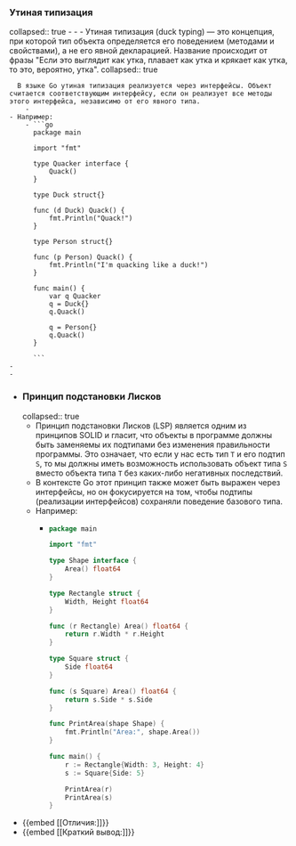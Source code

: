 ### Утиная типизация
collapsed:: true
	-
	-
	- Утиная типизация (duck typing) — это концепция, при которой тип объекта определяется его поведением (методами и свойствами), а не его явной декларацией. Название происходит от фразы "Если это выглядит как утка, плавает как утка и крякает как утка, то это, вероятно, утка".
	  collapsed:: true
	  
	  В языке Go утиная типизация реализуется через интерфейсы. Объект считается соответствующим интерфейсу, если он реализует все методы этого интерфейса, независимо от его явного типа.
		-
	- Например:
		- ```go
		  package main
		  
		  import "fmt"
		  
		  type Quacker interface {
		      Quack()
		  }
		  
		  type Duck struct{}
		  
		  func (d Duck) Quack() {
		      fmt.Println("Quack!")
		  }
		  
		  type Person struct{}
		  
		  func (p Person) Quack() {
		      fmt.Println("I'm quacking like a duck!")
		  }
		  
		  func main() {
		      var q Quacker
		      q = Duck{}
		      q.Quack()
		  
		      q = Person{}
		      q.Quack()
		  }
		  
		  ```
	-
	-
- ### Принцип подстановки Лисков
  collapsed:: true
	- Принцип подстановки Лисков (LSP) является одним из принципов SOLID и гласит, что объекты в программе должны быть заменяемы их подтипами без изменения правильности программы. Это означает, что если у нас есть тип `T` и его подтип `S`, то мы должны иметь возможность использовать объект типа `S` вместо объекта типа `T` без каких-либо негативных последствий.
	- В контексте Go этот принцип также может быть выражен через интерфейсы, но он фокусируется на том, чтобы подтипы (реализации интерфейсов) сохраняли поведение базового типа.
	- Например:
		- ```go
		  package main
		  
		  import "fmt"
		  
		  type Shape interface {
		      Area() float64
		  }
		  
		  type Rectangle struct {
		      Width, Height float64
		  }
		  
		  func (r Rectangle) Area() float64 {
		      return r.Width * r.Height
		  }
		  
		  type Square struct {
		      Side float64
		  }
		  
		  func (s Square) Area() float64 {
		      return s.Side * s.Side
		  }
		  
		  func PrintArea(shape Shape) {
		      fmt.Println("Area:", shape.Area())
		  }
		  
		  func main() {
		      r := Rectangle{Width: 3, Height: 4}
		      s := Square{Side: 5}
		  
		      PrintArea(r)
		      PrintArea(s)
		  }
		  
		  ```
- {{embed [[Отличия:]]}}
- {{embed [[Краткий вывод:]]}}